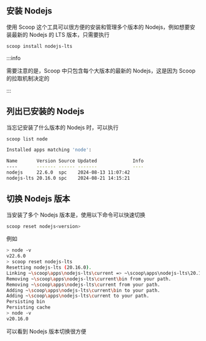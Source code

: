 ## 安装 Nodejs
使用 Scoop 这个工具可以很方便的安装和管理多个版本的 Nodejs，例如想要安装最新的 Nodejs 的 LTS 版本，只需要执行
```bash
scoop install nodejs-lts
```
:::info

需要注意的是，Scoop 中只包含每个大版本的最新的 Nodejs，这是因为 Scoop 的拉取机制决定的

:::

## 列出已安装的 Nodejs

当忘记安装了什么版本的 Nodejs 时，可以执行
```bash
scoop list node

Installed apps matching 'node':

Name       Version Source Updated             Info
----       ------- ------ -------             ----
nodejs     22.6.0  spc    2024-08-13 11:07:42
nodejs-lts 20.16.0 spc    2024-08-21 14:15:21
```
## 切换 Nodejs 版本
当安装了多个 Nodejs 版本是，使用以下命令可以快速切换
```bash
scoop reset nodejs<version>
```
例如
```bash
> node -v
v22.6.0
> scoop reset nodejs-lts
Resetting nodejs-lts (20.16.0).
Linking ~\scoop\apps\nodejs-lts\current => ~\scoop\apps\nodejs-lts\20.16.0
Removing ~\scoop\apps\nodejs-lts\current\bin from your path.
Removing ~\scoop\apps\nodejs-lts\current from your path.
Adding ~\scoop\apps\nodejs-lts\current\bin to your path.
Adding ~\scoop\apps\nodejs-lts\current to your path.
Persisting bin
Persisting cache
> node -v
v20.16.0
```
可以看到 Nodejs 版本切换很方便